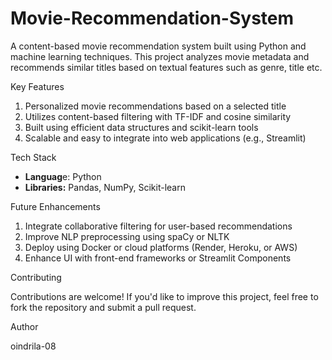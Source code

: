 # Movie-Recommendation-System

A content-based movie recommendation system built using Python and machine learning techniques. This project analyzes movie metadata and recommends similar titles based on textual features such as genre, title etc.

Key Features
1. Personalized movie recommendations based on a selected title
2. Utilizes content-based filtering with TF-IDF and cosine similarity
3. Built using efficient data structures and scikit-learn tools
4. Scalable and easy to integrate into web applications (e.g., Streamlit)

Tech Stack

- **Languag**e: Python  
- **Libraries:** Pandas, NumPy, Scikit-learn  

Future Enhancements
1. Integrate collaborative filtering for user-based recommendations
2. Improve NLP preprocessing using spaCy or NLTK
3. Deploy using Docker or cloud platforms (Render, Heroku, or AWS)
4. Enhance UI with front-end frameworks or Streamlit Components

Contributing

Contributions are welcome! If you'd like to improve this project, feel free to fork the repository and submit a pull request.

Author

oindrila-08



